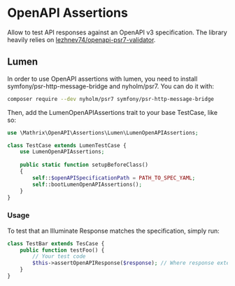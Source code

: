 # OpenAPI Assertions

Allow to test API responses against an OpenAPI v3 specification.
The library heavily relies on [lezhnev74/openapi-psr7-validator](https://github.com/lezhnev74/openapi-psr7-validator).

## Lumen
In order to use OpenAPI assertions with lumen, you need to install symfony/psr-http-message-bridge and nyholm/psr7. You can do it with:

```bash
composer require --dev nyholm/psr7 symfony/psr-http-message-bridge
```

Then, add the LumenOpenAPIAssertions trait to your base TestCase, like
so:

```php
use \Mathrix\OpenAPI\Assertions\Lumen\LumenOpenAPIAssertions;

class TestCase extends LumenTestCase {
    use LumenOpenAPIAssertions;
    
    public static function setupBeforeClass()
    {
        self::$openAPISpecificationPath = PATH_TO_SPEC_YAML;
        self::bootLumenOpenAPIAssertions();
    }
}
```

### Usage
To test that an Illuminate Response matches the specification, simply
run:

```php
class TestBar extends TesCase {
    public function testFoo() {
        // Your test code
        $this->assertOpenAPIResponse($response); // Where response extends \Illuminate\Http\Response
    }
}
```

